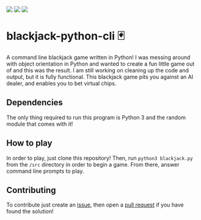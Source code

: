 ![](https://img.shields.io/github/license/lukel43/blackjack-python-cli) ![](https://img.shields.io/github/issues/lukel43/blackjack-python-cli) ![](https://img.shields.io/github/last-commit/lukel43/blackjack-python-cli)
# blackjack-python-cli :black_joker:

A command line blackjack game written in Python! I was messing around with object orientation in Python and wanted to create a fun little game out of and this was the result. I am still working on cleaning up the code and output, but it is fully functional. This blackjack game pits you against an AI dealer, and enables you to bet virtual chips. 

## Dependencies

The only thing required to run this program is Python 3 and the random module that comes with it!

## How to play

In order to play, just clone this repository! Then, run ```python3 blackjack.py``` from the ```/src``` directory in order to begin a game. From there, answer command line prompts to play.

## Contributing

To contribute just create an [issue](https://github.com/lukel43/blackjack-python-cli/issues), then open a [pull request](https://github.com/lukel43/blackjack-python-cli/pulls) if you have found the solution!
